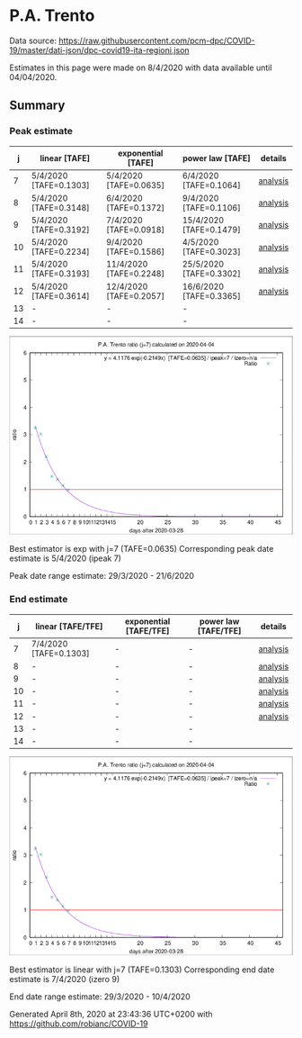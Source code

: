 # P.A. Trento


Data source: https://raw.githubusercontent.com/pcm-dpc/COVID-19/master/dati-json/dpc-covid19-ita-regioni.json

Estimates in this page were made on 8/4/2020 with data available until 04/04/2020.


## Summary 

### Peak estimate 
|j|linear [TAFE]|exponential [TAFE]|power law [TAFE]|details|
|---|----|-----------|---------|-------|
|7|5/4/2020 [TAFE=0.1303]|5/4/2020 [TAFE=0.0635]|6/4/2020 [TAFE=0.1064]|[analysis](COVID-19_p.a._trento_j7_2020-04-04.md)|
|8|5/4/2020 [TAFE=0.3148]|6/4/2020 [TAFE=0.1372]|9/4/2020 [TAFE=0.1106]|[analysis](COVID-19_p.a._trento_j8_2020-04-04.md)|
|9|5/4/2020 [TAFE=0.3192]|7/4/2020 [TAFE=0.0918]|15/4/2020 [TAFE=0.1479]|[analysis](COVID-19_p.a._trento_j9_2020-04-04.md)|
|10|5/4/2020 [TAFE=0.2234]|9/4/2020 [TAFE=0.1586]|4/5/2020 [TAFE=0.3023]|[analysis](COVID-19_p.a._trento_j10_2020-04-04.md)|
|11|5/4/2020 [TAFE=0.3193]|11/4/2020 [TAFE=0.2248]|25/5/2020 [TAFE=0.3302]|[analysis](COVID-19_p.a._trento_j11_2020-04-04.md)|
|12|5/4/2020 [TAFE=0.3614]|12/4/2020 [TAFE=0.2057]|16/6/2020 [TAFE=0.3365]|[analysis](COVID-19_p.a._trento_j12_2020-04-04.md)|
|13|-|-|-||
|14|-|-|-||

![best peak estimate](COVID-19_p.a._trento_j7_2020-04-04.png)

Best estimator is exp with j=7 (TAFE=0.0635)
Corresponding peak date estimate is 5/4/2020 (ipeak 7)


Peak date range estimate: 29/3/2020 - 21/6/2020

### End estimate 
|j|linear [TAFE/TFE]|exponential [TAFE/TFE]|power law [TAFE/TFE]|details|
|---|----|-----------|---------|-------|
|7|7/4/2020 [TAFE=0.1303]|-|-|[analysis](COVID-19_p.a._trento_j7_2020-04-04.md)|
|8|-|-|-|[analysis](COVID-19_p.a._trento_j8_2020-04-04.md)|
|9|-|-|-|[analysis](COVID-19_p.a._trento_j9_2020-04-04.md)|
|10|-|-|-|[analysis](COVID-19_p.a._trento_j10_2020-04-04.md)|
|11|-|-|-|[analysis](COVID-19_p.a._trento_j11_2020-04-04.md)|
|12|-|-|-|[analysis](COVID-19_p.a._trento_j12_2020-04-04.md)|
|13|-|-|-||
|14|-|-|-||

![best zero estimate](COVID-19_p.a._trento_j7_2020-04-04.png)

Best estimator is linear with j=7 (TAFE=0.1303)
Corresponding end date estimate is 7/4/2020 (izero 9)


End date range estimate: 29/3/2020 - 10/4/2020

Generated April 8th, 2020 at 23:43:36 UTC+0200 with https://github.com/robianc/COVID-19
